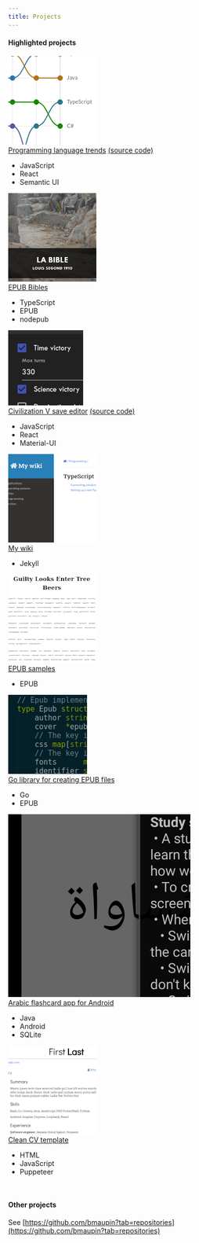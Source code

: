 ```yaml
---
title: Projects
---
```


#### Highlighted projects

<div class="highlighted-projects">
  <div class="highlighted-project">
    <a href="https://bmaupin.github.io/langtrends/"><img src="/assets/images/projects/langtrends.png"></a>
    <div>
      <a href="https://bmaupin.github.io/langtrends/">Programming language trends</a> <a href="https://github.com/bmaupin/langtrends">(source code)</a>
      <ul>
        <li>JavaScript</li>
        <li>React</li>
        <li>Semantic UI</li>
      </ul>
    </div>
  </div>
  <div class="highlighted-project">
    <a href="https://bmaupin.github.io/langtrends/"><img src="/assets/images/projects/epub-bibles.png"></a>
    <div>
      <a href="https://github.com/bmaupin/epub-bibles">EPUB Bibles</a>
      <ul>
        <li>TypeScript</li>
        <li>EPUB</li>
        <li>nodepub</li>
      </ul>
    </div>
  </div>
  <div class="highlighted-project">
    <a href="https://bmaupin.github.io/civ5save-editor/"><img src="/assets/images/projects/civ5save-editor.png"></a>
    <div>
      <a href="https://bmaupin.github.io/civ5save-editor/">Civilization V save editor</a> <a href="https://github.com/bmaupin/civ5save-editor">(source code)</a>
      <ul>
        <li>JavaScript</li>
        <li>React</li>
        <li>Material-UI</li>
      </ul>
    </div>
  </div>
  <div class="highlighted-project">
    <a href="https://github.com/bmaupin/wiki"><img src="/assets/images/projects/wiki.png"></a>
    <div>
      <a href="https://github.com/bmaupin/wiki">My wiki</a>
      <ul>
        <li>Jekyll</li>
      </ul>
    </div>
  </div>
  <div class="highlighted-project">
    <a href="https://github.com/bmaupin/epub-samples"><img src="/assets/images/projects/epub-samples.png"></a>
    <div>
      <a href="https://github.com/bmaupin/epub-samples">EPUB samples</a>
      <ul>
        <li>EPUB</li>
      </ul>
    </div>
  </div>
  <div class="highlighted-project">
    <a href="https://github.com/bmaupin/go-epub"><img src="/assets/images/projects/go-epub.png"></a>
    <div>
      <a href="https://github.com/bmaupin/go-epub">Go library for creating EPUB files</a>
      <ul>
        <li>Go</li>
        <li>EPUB</li>
      </ul>
    </div>
  </div>
  <div class="highlighted-project">
    <a href="https://github.com/bmaupin/android-arabic-flashcards"><img src="/assets/images/projects/arabic-flashcards.png"></a>
    <div>
      <a href="https://github.com/bmaupin/android-arabic-flashcards">Arabic flashcard app for Android</a>
      <ul>
        <li>Java</li>
        <li>Android</li>
        <li>SQLite</li>
      </ul>
    </div>
  </div>
  <div class="highlighted-project">
    <a href="https://github.com/bmaupin/clean-cv-template"><img src="/assets/images/projects/clean-cv-template.png"></a>
    <div>
      <a href="https://github.com/bmaupin/clean-cv-template">Clean CV template</a>
      <ul>
        <li>HTML</li>
        <li>JavaScript</li>
        <li>Puppeteer</li>
      </ul>
    </div>
  </div>
</div>

<br>

#### Other projects

See [https://github.com/bmaupin?tab=repositories](https://github.com/bmaupin?tab=repositories)
